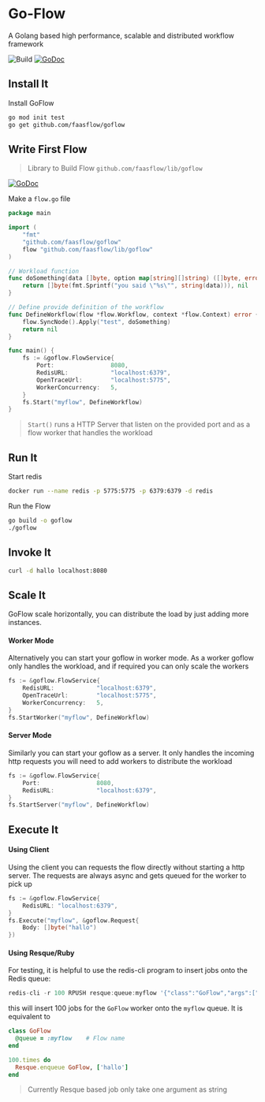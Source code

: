 # Go-Flow
A Golang based high performance, scalable and distributed workflow framework

![Build](https://github.com/faasflow/goflow/workflows/GO-Flow-Build/badge.svg) 
[![GoDoc](https://godoc.org/github.com/faasflow/goflow?status.svg)](https://godoc.org/github.com/faasflow/goflow)

## Install It 
Install GoFlow
```sh
go mod init test
go get github.com/faasflow/goflow
```

## Write First Flow
> Library to Build Flow `github.com/faasflow/lib/goflow`

[![GoDoc](https://godoc.org/github.com/faasflow/lib/goflow?status.svg)](https://godoc.org/github.com/faasflow/lib/goflow)

Make a `flow.go` file
```go
package main

import (
	"fmt"
	"github.com/faasflow/goflow"
	flow "github.com/faasflow/lib/goflow"
)

// Workload function
func doSomething(data []byte, option map[string][]string) ([]byte, error) {
	return []byte(fmt.Sprintf("you said \"%s\"", string(data))), nil
}

// Define provide definition of the workflow
func DefineWorkflow(flow *flow.Workflow, context *flow.Context) error {
	flow.SyncNode().Apply("test", doSomething)
	return nil
}

func main() {
	fs := &goflow.FlowService{
		Port:                8080,
		RedisURL:            "localhost:6379",
		OpenTraceUrl:        "localhost:5775",
		WorkerConcurrency:   5,
	}
	fs.Start("myflow", DefineWorkflow)
}
```
> `Start()` runs a HTTP Server that listen on the provided port and as a flow worker that handles the workload

## Run It 
Start redis
```sh
docker run --name redis -p 5775:5775 -p 6379:6379 -d redis
```

Run the Flow
```sh
go build -o goflow
./goflow
```

## Invoke It
```sh
curl -d hallo localhost:8080
```

## Scale It
GoFlow scale horizontally, you can distribute the load by just adding more instances.

#### Worker Mode
Alternatively you can start your goflow in worker mode. As a worker goflow only handles the workload, 
and if required you can only scale the workers 
```go
fs := &goflow.FlowService{
    RedisURL:            "localhost:6379",
    OpenTraceUrl:        "localhost:5775",
    WorkerConcurrency:   5,
}
fs.StartWorker("myflow", DefineWorkflow)
```

#### Server Mode
Similarly you can start your goflow as a server. It only handles the incoming http requests you will 
need to add workers to distribute the workload
```go
fs := &goflow.FlowService{
    Port:                8080,
    RedisURL:            "localhost:6379",
}
fs.StartServer("myflow", DefineWorkflow)
```

## Execute It

#### Using Client
Using the client you can requests the flow directly without starting a http server. 
The requests are always async and gets queued for the worker to pick up
```go
fs := &goflow.FlowService{
    RedisURL: "localhost:6379",
}
fs.Execute("myflow", &goflow.Request{
    Body: []byte("hallo")
})
```

#### Using Resque/Ruby
For testing, it is helpful to use the redis-cli program to insert jobs onto the Redis queue:
```go
redis-cli -r 100 RPUSH resque:queue:myflow '{"class":"GoFlow","args":["hallo"]}'
```
this will insert 100 jobs for the `GoFlow` worker onto the `myflow` queue. It is equivalent to
```ruby
class GoFlow
  @queue = :myflow    # Flow name
end

100.times do
  Resque.enqueue GoFlow, ['hallo']
end
```
> Currently Resque based job only take one argument as string
